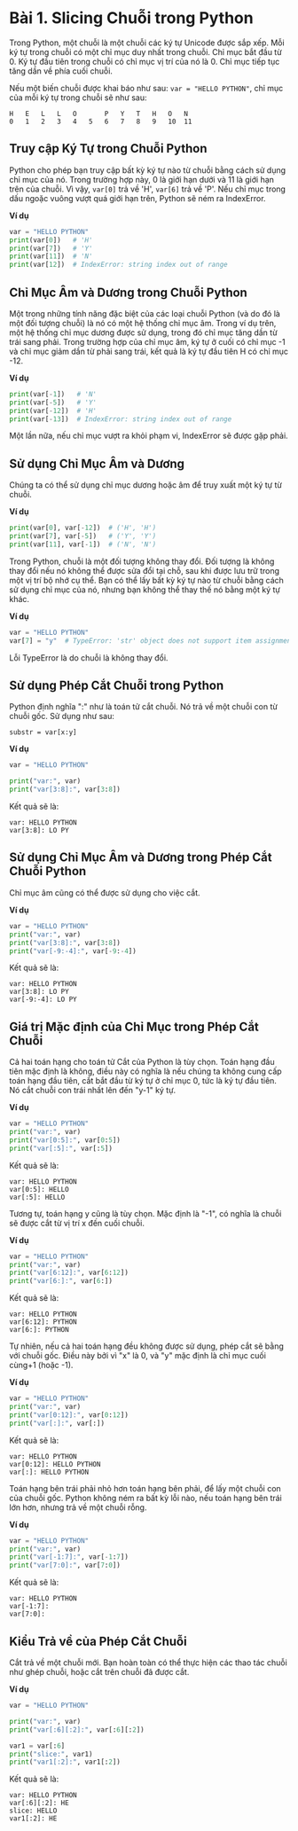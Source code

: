 # Bài 1. Slicing Chuỗi trong Python

Trong Python, một chuỗi là một chuỗi các ký tự Unicode được sắp xếp. Mỗi ký tự trong chuỗi có một chỉ mục duy nhất trong chuỗi. Chỉ mục bắt đầu từ 0. Ký tự đầu tiên trong chuỗi có chỉ mục vị trí của nó là 0. Chỉ mục tiếp tục tăng dần về phía cuối chuỗi.

Nếu một biến chuỗi được khai báo như sau: `var = "HELLO PYTHON"`, chỉ mục của mỗi ký tự trong chuỗi sẽ như sau:

```
H   E   L   L   O       P   Y   T   H   O   N
0   1   2   3   4   5   6   7   8   9   10  11
```

## Truy cập Ký Tự trong Chuỗi Python

Python cho phép bạn truy cập bất kỳ ký tự nào từ chuỗi bằng cách sử dụng chỉ mục của nó. Trong trường hợp này, 0 là giới hạn dưới và 11 là giới hạn trên của chuỗi. Vì vậy, `var[0]` trả về 'H', `var[6]` trả về 'P'. Nếu chỉ mục trong dấu ngoặc vuông vượt quá giới hạn trên, Python sẽ ném ra IndexError.

**Ví dụ**

```python
var = "HELLO PYTHON"
print(var[0])   # 'H'
print(var[7])   # 'Y'
print(var[11])  # 'N'
print(var[12])  # IndexError: string index out of range
```

## Chỉ Mục Âm và Dương trong Chuỗi Python

Một trong những tính năng đặc biệt của các loại chuỗi Python (và do đó là một đối tượng chuỗi) là nó có một hệ thống chỉ mục âm. Trong ví dụ trên, một hệ thống chỉ mục dương được sử dụng, trong đó chỉ mục tăng dần từ trái sang phải. Trong trường hợp của chỉ mục âm, ký tự ở cuối có chỉ mục -1 và chỉ mục giảm dần từ phải sang trái, kết quả là ký tự đầu tiên H có chỉ mục -12.

**Ví dụ**

```python
print(var[-1])   # 'N'
print(var[-5])   # 'Y'
print(var[-12])  # 'H'
print(var[-13])  # IndexError: string index out of range
```

Một lần nữa, nếu chỉ mục vượt ra khỏi phạm vi, IndexError sẽ được gặp phải.

## Sử dụng Chỉ Mục Âm và Dương

Chúng ta có thể sử dụng chỉ mục dương hoặc âm để truy xuất một ký tự từ chuỗi.

**Ví dụ**

```python
print(var[0], var[-12])  # ('H', 'H')
print(var[7], var[-5])   # ('Y', 'Y')
print(var[11], var[-1])  # ('N', 'N')
```

Trong Python, chuỗi là một đối tượng không thay đổi. Đối tượng là không thay đổi nếu nó không thể được sửa đổi tại chỗ, sau khi được lưu trữ trong một vị trí bộ nhớ cụ thể. Bạn có thể lấy bất kỳ ký tự nào từ chuỗi bằng cách sử dụng chỉ mục của nó, nhưng bạn không thể thay thế nó bằng một ký tự khác.

**Ví dụ**

```python
var = "HELLO PYTHON"
var[7] = "y"  # TypeError: 'str' object does not support item assignment
```

Lỗi TypeError là do chuỗi là không thay đổi.

## Sử dụng Phép Cắt Chuỗi trong Python

Python định nghĩa ":" như là toán tử cắt chuỗi. Nó trả về một chuỗi con từ chuỗi gốc. Sử dụng như sau:

```
substr = var[x:y]
```

**Ví dụ**

```python
var = "HELLO PYTHON"

print("var:", var)
print("var[3:8]:", var[3:8])
```

Kết quả sẽ là:

```
var: HELLO PYTHON
var[3:8]: LO PY
```

## Sử dụng Chỉ Mục Âm và Dương trong Phép Cắt Chuỗi Python

Chỉ mục âm cũng có thể được sử dụng cho việc cắt.

**Ví dụ**

```python
var = "HELLO PYTHON"
print("var:", var)
print("var[3:8]:", var[3:8])
print("var[-9:-4]:", var[-9:-4])
```

Kết quả sẽ là:

```
var: HELLO PYTHON
var[3:8]: LO PY
var[-9:-4]: LO PY
```

## Giá trị Mặc định của Chỉ Mục trong Phép Cắt Chuỗi

Cả hai toán hạng cho toán tử Cắt của Python là tùy chọn. Toán hạng đầu tiên mặc định là không, điều này có nghĩa là nếu chúng ta không cung cấp toán hạng đầu tiên, cắt bắt đầu từ ký tự ở chỉ mục 0, tức là ký tự đầu tiên. Nó cắt chuỗi con trái nhất lên đến "y-1" ký tự.

**Ví dụ**

```python
var = "HELLO PYTHON"
print("var:", var)
print("var[0:5]:", var[0:5])
print("var[:5]:", var[:5])
```

Kết quả sẽ là:



```
var: HELLO PYTHON
var[0:5]: HELLO
var[:5]: HELLO
```

Tương tự, toán hạng y cũng là tùy chọn. Mặc định là "-1", có nghĩa là chuỗi sẽ được cắt từ vị trí x đến cuối chuỗi.

**Ví dụ**

```python
var = "HELLO PYTHON"
print("var:", var)
print("var[6:12]:", var[6:12])
print("var[6:]:", var[6:])
```

Kết quả sẽ là:

```
var: HELLO PYTHON
var[6:12]: PYTHON
var[6:]: PYTHON
```

Tự nhiên, nếu cả hai toán hạng đều không được sử dụng, phép cắt sẽ bằng với chuỗi gốc. Điều này bởi vì "x" là 0, và "y" mặc định là chỉ mục cuối cùng+1 (hoặc -1).

**Ví dụ**

```python
var = "HELLO PYTHON"
print("var:", var)
print("var[0:12]:", var[0:12])
print("var[:]:", var[:])
```

Kết quả sẽ là:

```
var: HELLO PYTHON
var[0:12]: HELLO PYTHON
var[:]: HELLO PYTHON
```

Toán hạng bên trái phải nhỏ hơn toán hạng bên phải, để lấy một chuỗi con của chuỗi gốc. Python không ném ra bất kỳ lỗi nào, nếu toán hạng bên trái lớn hơn, nhưng trả về một chuỗi rỗng.

**Ví dụ**

```python
var = "HELLO PYTHON"
print("var:", var)
print("var[-1:7]:", var[-1:7])
print("var[7:0]:", var[7:0])
```

Kết quả sẽ là:

```
var: HELLO PYTHON
var[-1:7]:
var[7:0]:
```

## Kiểu Trả về của Phép Cắt Chuỗi

Cắt trả về một chuỗi mới. Bạn hoàn toàn có thể thực hiện các thao tác chuỗi như ghép chuỗi, hoặc cắt trên chuỗi đã được cắt.

**Ví dụ**

```python
var = "HELLO PYTHON"

print("var:", var)
print("var[:6][:2]:", var[:6][:2])

var1 = var[:6]
print("slice:", var1)
print("var1[:2]:", var1[:2])
```

Kết quả sẽ là:

```
var: HELLO PYTHON
var[:6][:2]: HE
slice: HELLO
var1[:2]: HE
```
